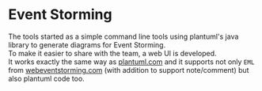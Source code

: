 # Event Storming

The tools started as a simple command line tools using plantuml's java library to generate diagrams for Event Storming.  
To make it easier to share with the team, a web UI is developed.  
It works exactly the same way as [plantuml.com](plantuml.com) and it supports not only ```EML``` from [webeventstorming.com](webeventstorming.com) (with addition to support note/comment) but also plantuml code too.
